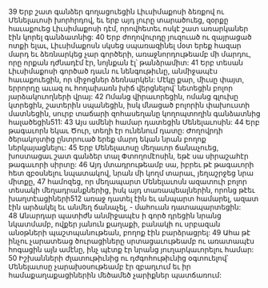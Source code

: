 39 Երբ շատ գանձեր գողացուեցին Լիւսիմաքոսի ձեռքով ու Մենելաւոսի խորհրդով, եւ երբ այդ լուրը տարածուեց, զօրքը հաւաքուեց Լիւսիմաքոսի դէմ, որովհետեւ ոսկէ շատ առարկաներ էին կորել գանձատնից: 40 Երբ ժողովուրդը յուզուած ու զայրացած ոտքի ելաւ, Լիւսիմաքոսն սկսեց սպառազինել մօտ երեք հազար մարդ եւ ձեռնարկեց չար գործերի, առաջնորդութեամբ մի մարդու, որը որքան դժնադէմ էր, նոյնքան էլ՝ թանձրամիտ: 41 Երբ տեսան Լիւսիմաքոսի գործած դաւն ու նենգութիւնը, անմիջապէս հաւաքուեցին, որ միջոցներ ձեռնարկեն: Մէկը քար, միւսը փայտ, երրորդը աւազ ու հողախառն խիճ վերցնելով՝ նետեցին բոլոր յարձակուողների վրայ: 42 Ոմանց վիրաւորեցին, ոմանց գլուխը կտրեցին, շատերին սպանեցին, իսկ մնացած բոլորին փախուստի մատնեցին, սուրբ տաճարի զոհասեղանը կողոպտողին գանձատնից հալածեցին511:
43 Այս ամենի համար դատեցին Մենելաւոսին: 44 Երբ թագաւորն եկաւ Ծուր, տեղի էր ունենում դատը: Ժողովրդի ծերակոյտից ընտրուած երեք մարդ եկան նրան բողոք ներկայացնելու: 45 Երբ Մենելաւոսը մեղաւոր ճանաչուեց, խոստացաւ շատ գանձեր տալ Փտողոմէոսին, եթէ սա սիրաշահէր թագաւորի սիրտը: 46 Այդ մտադրութեամբ սա, իբրեւ թէ թագաւորի հետ զբօսնելու նպատակով, նրան մի կողմ տարաւ, յեղաշրջեց նրա միտքը, 47 համոզեց, որ մեղապարտ Մենելաւոսն ազատուի բոլոր տեսակի մեղադրանքներից, իսկ այդ տառապեալներին, որոնց թէեւ խաղտէացիների512 առաջ դատել էին եւ անպարտ համարել, ազատ էին արձակել եւ անմեղ ճանաչել, - մահուան դատապարտեցին: 48 Անարդար պատիժն անմիջապէս ի գործ դրեցին նրանց նկատմամբ, ովքեր յանուն քաղաքի, բանակի ու սրբազան անօթների պաշտպանութեան, բողոք էին բարձրացրել: 49 Ահա թէ ինչու չարատեաց ծուրացիները սրտացաւութեամբ ու առատապէս հոգացին այն ամէնը, ինչ պէտք էր նրանց յուղարկաւորելու համար: 50 Իշխանների ժլատութիւնից ու դժգոհութիւնից օգտուելով՝ Մենելաւոսը չարախօսութեամբ էր զբաղւում եւ իր համաքաղաքացիներին մեծամեծ չարիքներ պատճառում:

